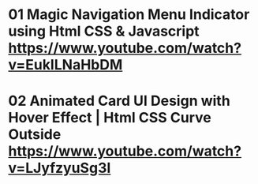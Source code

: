 # 01 Magic Navigation Menu Indicator using Html CSS & Javascript https://www.youtube.com/watch?v=EukILNaHbDM

# 02 Animated Card UI Design with Hover Effect | Html CSS Curve Outside https://www.youtube.com/watch?v=LJyfzyuSg3I 

